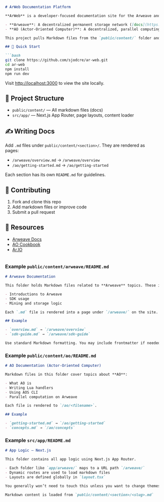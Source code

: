 ```markdown
# ArWeb Documentation Platform

**ArWeb** is a developer-focused documentation site for the Arweave and Actor-Oriented (AO) ecosystems. 

- **Arweave**: A decentralized permanent storage network ([docs](https://docs.arweave.org))
- **AO (Actor-Oriented Computer)**: A decentralized, parallel computing platform built on Arweave ([AO site](https://ao.arweave.dev))

This project pulls Markdown files from the `public/content/` folder and renders them using Next.js App Router (in `src/app/`).

## 🚀 Quick Start

```bash
git clone https://github.com/sjodcre/ar-web.git
cd ar-web
npm install
npm run dev
```

Visit [http://localhost:3000](http://localhost:3000) to view the site locally.

## 📁 Project Structure

- `public/content/` — All markdown files (docs)
- `src/app/` — Next.js App Router, page layouts, content loader

## ✍️ Writing Docs

Add `.md` files under `public/content/<section>/`. They are rendered as pages:

- `/arweave/overview.md` → `/arweave/overview`
- `/ao/getting-started.md` → `/ao/getting-started`

Each section has its own `README.md` for guidelines.

## 🤝 Contributing

1. Fork and clone this repo
2. Add markdown files or improve code
3. Submit a pull request

## 🔗 Resources

- [Arweave Docs](https://docs.arweave.org)
- [AO Cookbook](https://cookbook_ao.g8way.io/)
- [Ar.IO](https://ar.io)
```
```

### Example `public/content/arweave/README.md`

```markdown
# Arweave Documentation

This folder holds Markdown files related to **Arweave** topics. These include:

- Introductions to Arweave
- SDK usage
- Mining and storage logic

Each `.md` file is rendered into a page under `/arweave/` on the site.

## Example

- `overview.md` → `/arweave/overview`
- `sdk-guide.md` → `/arweave/sdk-guide`

Use standard Markdown formatting. You may include frontmatter if needed.
```

### Example `public/content/ao/README.md`

```markdown
# AO Documentation (Actor-Oriented Computer)

Markdown files in this folder cover topics about **AO**:

- What AO is
- Writing Lua handlers
- Using AOS CLI
- Parallel computation on Arweave

Each file is rendered to `/ao/<filename>`.

## Example

- `getting-started.md` → `/ao/getting-started`
- `concepts.md` → `/ao/concepts`
```

### Example `src/app/README.md`

```markdown
# App Logic — Next.js

This folder contains all app logic using Next.js App Router.

- Each folder like `app/arweave/` maps to a URL path `/arweave/`
- Dynamic routes are used to load markdown files
- Layouts are defined globally in `layout.tsx`

You generally won’t need to touch this unless you want to change themes, routing logic, or layouts.

Markdown content is loaded from `public/content/<section>/<slug>.md`
